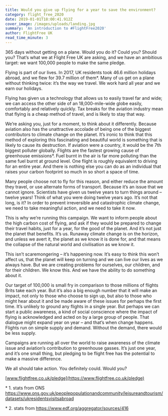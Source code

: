 ```yaml
---
title: Would you give up flying for a year to save the environment?
category: flight_free_2020
date: 2019-01-01T18:00:41.912Z
cover_image: /images/uploads/landing.jpg
summary: 'An introduction to #FlightFree2020'
author: FlightFree UK
read_time_minute: 3
---
```

365 days without getting on a plane. Would you do it? Could you? Should you? That’s what we at Flight Free UK are asking, and we have an ambitious target: we want 100,000 people to make the same pledge.

Flying is part of our lives. In 2017, UK residents took 46.6 million holidays abroad, and we flew for 39.7 million of them*. Many of us get on a plane without thinking twice: it’s the way we travel. We work hard all year and we earn our holidays. 

Flying has given us a technology that allows us to easily travel far and wide; we can access the other side of an 18,000-mile-wide globe easily, comfortably and relatively quickly. Tax breaks for the aviation industry mean that flying is a cheap method of travel, and is likely to stay that way. 

We’re asking you, just for a moment, to think about it differently. Because aviation also has the unattractive accolade of being one of the biggest contributors to climate change on the planet. It’s ironic to think that this method of exploring this fascinating and beautiful world is something that is likely to cause its destruction. If aviation were a country, it would be the 7th biggest polluter globally. Flights are the fastest growing cause of greenhouse emissions*. Fuel burnt in the air is far more polluting than the same fuel burnt at ground level. One flight is roughly equivalent to driving for an entire year. And there is nothing else you can do as an individual that raises your carbon footprint so much in so short a space of time.

Many people choose not to fly for this reason, and either reduce the amount they travel, or use alternate forms of transport. Because it’s an issue that we cannot ignore. Scientists have given us twelve years to turn things around – twelve years! Think of what you were doing twelve years ago. It’s not that long, is it? In order to prevent irreversible and catastrophic climate change, we need to take meaningful action, and we need to take it now.

This is why we’re running this campaign. We want to inform people about the high carbon cost of flying, and ask if they would be prepared to change their travel habits, just for a year, for the good of the planet. And it’s not just the planet that benefits. It’s us. Runaway climate change is on the horizon, and unless we avert it, the planet as we know it is done for, and that means the collapse of the natural world and civilisation as we know it. 

This isn’t scaremongering – it’s happening now. It’s easy to think this won’t affect us, that the planet will keep on turning and we can live our lives as we always have. But we are creating problems for ourselves, our children, and for their children. We know this. And we have the ability to do something about it.

Our target of 100,000 is small fry in comparison to those millions of flights Brits take each year. But it’s also a big enough number that it will make an impact, not only to those who choose to sign up, but also to those who might hear about it and be made aware of these issues for perhaps the first time. It’s unlikely to ground any flights in a single year. But perhaps we can start a public awareness, a kind of social conscience where the impact of flying is acknowledged and acted on by a large group of people. That dialogue might expand year on year – and that’s when change happens. Flights run on simple supply and demand. Without the demand, there would be less supply.

Campaigns are running all over the world to raise awareness of the climate issue and aviation’s contribution to greenhouse gasses. It’s just one year, and it’s one small thing, but pledging to be flight free has the potential to make a massive difference. 

We all should take action. You definitely could. Would you?

[www.flightfree.co.uk/pledge](https://www.flightfree.co.uk/pledge)

\* 1. stats from ONS <https://www.ons.gov.uk/peoplepopulationandcommunity/leisureandtourism/datasets/ukresidentsvisitsabroad>

\* 2. stats from <https://www.edf.org/aggregator/sources/416>
